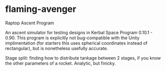 # flaming-avenger
Raptop Ascent Program

An ascent simulator for testing designs in Kerbal Space Program 0.10.1 - 0.90. This program is explicitly not bug-compatible with the Unity implimentation (for starters this uses spherical coordinates instead of rectangular), but is nonetheless usefully accurate.

Stage split: finding how to distribute tankage between 2 stages, if you know the other parameters of a rocket. Analytic, but finicky.
